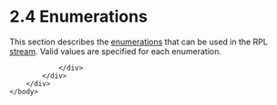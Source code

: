 <html dir="LTR" xmlns:mshelp="http://msdn.microsoft.com/mshelp" xmlns:ddue="http://ddue.schemas.microsoft.com/authoring/2003/5" xmlns:xlink="http://www.w3.org/1999/xlink" xmlns:tool="http://www.microsoft.com/tooltip">
    <head>
        <meta http-equiv="Content-Type" content="text/html; CHARSET=utf-8"></meta>
        <meta name="save" content="history"></meta>
        <title>2.4 Enumerations</title>
        <xml>
            <mshelp:toctitle title="2.4 Enumerations"></mshelp:toctitle>
            <mshelp:rltitle title="[MS-RPL]: Enumerations"></mshelp:rltitle>
            <mshelp:keyword index="A" term="8d66449e-744f-4866-af18-d25b29142cff"></mshelp:keyword>
            <mshelp:attr name="DCSext.ContentType" value="open specification"></mshelp:attr>
            <mshelp:attr name="AssetID" value="8d66449e-744f-4866-af18-d25b29142cff"></mshelp:attr>
            <mshelp:attr name="TopicType" value="kbRef"></mshelp:attr>
            <mshelp:attr name="DCSext.Title" value="[MS-RPL]: Enumerations" />
        </xml>
    </head>
    <body>
        <div id="header">
            <h1 class="heading">2.4 Enumerations</h1>
        </div>
        <div id="mainSection">
            <div id="mainBody">
                <div id="allHistory" class="saveHistory"></div>
                <div id="sectionSection0" class="section" name="collapseableSection">
                    

<p>This section describes the <a href="75ae48f7-746b-4b41-919c-6699fa28b3ef.htm#gt_846463b5-421c-4d6b-8d82-79d44db666fa">enumerations</a> that can be
used in the RPL <a href="75ae48f7-746b-4b41-919c-6699fa28b3ef.htm#gt_f3529cd8-50da-4f36-aa0b-66af455edbb6">stream</a>.
Valid values are specified for each enumeration.</p>


                </div>
            </div>
        </div>
    </body>
</html>